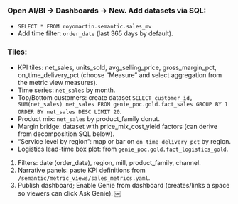 ### Open AI/BI → Dashboards → New. Add datasets via SQL:

* `SELECT * FROM royomartin.semantic.sales_mv`
* Add time filter: `order_date` (last 365 days by default).

### Tiles:

* KPI tiles: net_sales, units_sold, avg_selling_price, gross_margin_pct, on_time_delivery_pct (choose “Measure” and select aggregation from the metric view measures).
* Time series: `net_sales` by month.
* Top/Bottom customers: create dataset `SELECT customer_id, SUM(net_sales) net_sales FROM genie_poc.gold.fact_sales GROUP BY 1 ORDER BY net_sales DESC LIMIT 20`.
* Product mix: `net_sales` by product_family donut.
* Margin bridge: dataset with price_mix_cost_yield factors (can derive from decomposition SQL below).
* “Service level by region”: map or bar on `on_time_delivery_pct` by region.
* Logistics lead-time box plot: from `genie_poc.gold.fact_logistics_gold`.

1. Filters: date (order_date), region, mill, product_family, channel.
2. Narrative panels: paste KPI definitions from `/semantic/metric_views/sales_metrics.yaml`.
3. Publish dashboard; Enable Genie from dashboard (creates/links a space so viewers can click Ask Genie).  ￼
